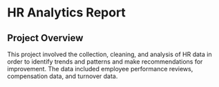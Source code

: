 # HR Analytics Report

## Project Overview

This project involved the collection, cleaning, and analysis of HR data in order to identify trends and patterns and make recommendations for improvement. The data included employee performance reviews, compensation data, and turnover data.

